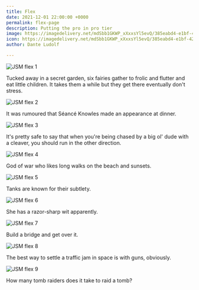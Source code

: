 ```yaml
---
title: Flex
date: 2021-12-01 22:00:00 +0000
permalink: flex-page
description: Putting the pro in pro tier
image: https://imagedelivery.net/mdSbb1GKWP_xXxxsYl5evQ/385eabd4-e1bf-4254-b1ec-b7248f5ae400/optimised
icon: https://imagedelivery.net/mdSbb1GKWP_xXxxsYl5evQ/385eabd4-e1bf-4254-b1ec-b7248f5ae400/icon
author: Dante Ludolf

---
```

![JSM flex 1](https://imagedelivery.net/mdSbb1GKWP_xXxxsYl5evQ/7566f82f-5508-427d-46b6-30f68541e600/optimised)

Tucked away in a secret garden, six fairies gather to frolic and flutter and eat little children. It takes them a while but they get there eventually don't stress. 

![JSM flex 2](https://imagedelivery.net/mdSbb1GKWP_xXxxsYl5evQ/8dc921ca-4af7-4f37-cfca-5032cf6dc900/optimised)

It was rumoured that Séancé Knowles made an appearance at dinner.

![JSM flex 3](https://imagedelivery.net/mdSbb1GKWP_xXxxsYl5evQ/c3fcc83a-ec33-4f3e-3ba3-32b53c946400/optimised)

It's pretty safe to say that when you're being chased by a big ol' dude with a cleaver, you should run in the other direction.

![JSM flex 4](https://imagedelivery.net/mdSbb1GKWP_xXxxsYl5evQ/c68b4541-21d3-42f4-f500-8438c4a11d00/optimised)

God of war who likes long walks on the beach and sunsets. 

![JSM flex 5](https://imagedelivery.net/mdSbb1GKWP_xXxxsYl5evQ/dd4b162b-20b4-44b9-c798-2f5f78c38000/optimised)

Tanks are known for their subtlety.

![JSM flex 6](https://imagedelivery.net/mdSbb1GKWP_xXxxsYl5evQ/2d1ba107-92dc-478a-2516-546e9b4d5700/optimised)

She has a razor-sharp wit apparently.

![JSM flex 7](https://imagedelivery.net/mdSbb1GKWP_xXxxsYl5evQ/d014acf8-a658-412c-52b4-0ea2a5961d00/optimised)

Build a bridge and get over it.

![JSM flex 8](https://imagedelivery.net/mdSbb1GKWP_xXxxsYl5evQ/b45af0bd-5c37-47ac-9275-38b694926600/optimised)

The best way to settle a traffic jam in space is with guns, obviously.

![JSM flex 9](https://imagedelivery.net/mdSbb1GKWP_xXxxsYl5evQ/2ed4c6d4-de91-4a39-f9ef-3152d84f5b00/optimised)

How many tomb raiders does it take to raid a tomb?